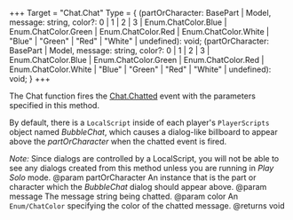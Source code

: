 +++
Target = "Chat.Chat"
Type = { (partOrCharacter: BasePart | Model, message: string, color?: 0 | 1 | 2 | 3 | Enum.ChatColor.Blue | Enum.ChatColor.Green | Enum.ChatColor.Red | Enum.ChatColor.White | "Blue" | "Green" | "Red" | "White" | undefined): void; (partOrCharacter: BasePart | Model, message: string, color?: 0 | 1 | 2 | 3 | Enum.ChatColor.Blue | Enum.ChatColor.Green | Enum.ChatColor.Red | Enum.ChatColor.White | "Blue" | "Green" | "Red" | "White" | undefined): void; }
+++

The Chat function fires the [Chat.Chatted](https://developer.roblox.com/api-reference/event/Chat/Chatted) event with the parameters specified in this method.By default, there is a `LocalScript` inside of each player's `PlayerScripts` object named *BubbleChat*, which causes a dialog-like billboard to appear above the *partOrCharacter* when the chatted event is fired.*Note:* Since dialogs are controlled by a LocalScript, you will not be able to see any dialogs created from this method unless you are running in *Play Solo* mode.@param partOrCharacter An instance that is the part or character which the *BubbleChat* dialog should appear above.@param message The message string being chatted.@param color An `Enum/ChatColor` specifying the color of the chatted message.@returns void